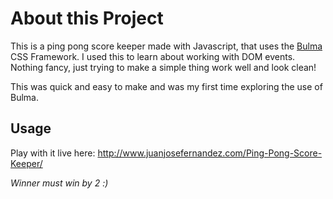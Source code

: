 # About this Project

This is a ping pong score keeper made with Javascript, that uses the [Bulma](https://bulma.io/) CSS Framework. I used this to learn about working with DOM events. Nothing fancy, just trying to make a simple thing work well and look clean!

This was quick and easy to make and was my first time exploring the use of Bulma.

## Usage

Play with it live here: http://www.juanjosefernandez.com/Ping-Pong-Score-Keeper/

*Winner must win by 2 :)*


